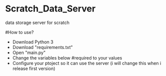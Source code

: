 # Scratch_Data_Server
data storage server for scratch

#How to use?
- Download Python 3
- Download "requirements.txt"
- Open "main.py"
- Change the variables below #required to your values
- Configure your ptoject so it can use the server (i will change this when i release first version)
